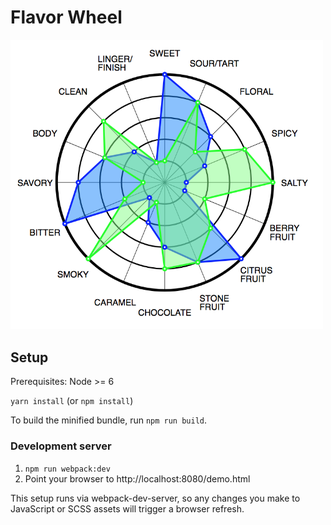 # Flavor Wheel

<img src="docs/readme-intro.png" alt="Screenshot demo" width=500>

## Setup

Prerequisites: Node >= 6

`yarn install` (or `npm install`)

To build the minified bundle, run `npm run build`.

### Development server

1. `npm run webpack:dev`
2. Point your browser to http://localhost:8080/demo.html

This setup runs via webpack-dev-server, so any changes you make to JavaScript
or SCSS assets will trigger a browser refresh.